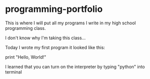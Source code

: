 # programming-portfolio
This is where I will put all my programs I write in my high school programming class.

I don't know why I'm taking this class...

Today I wrote my first program it looked like this:

print "Hello, World!"

I learned that you can turn on the interpreter by typing "python" into terminal

